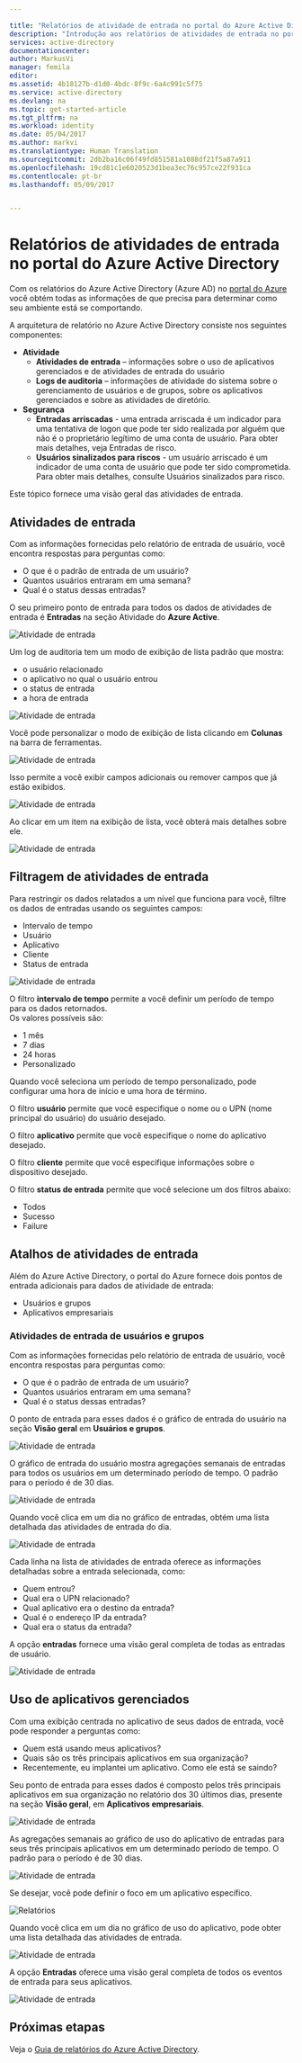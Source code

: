 ```yaml
---

title: "Relatórios de atividade de entrada no portal do Azure Active Directory | Microsoft Docs"
description: "Introdução aos relatórios de atividades de entrada no portal do Azure Active Directory"
services: active-directory
documentationcenter: 
author: MarkusVi
manager: femila
editor: 
ms.assetid: 4b18127b-d1d0-4bdc-8f9c-6a4c991c5f75
ms.service: active-directory
ms.devlang: na
ms.topic: get-started-article
ms.tgt_pltfrm: na
ms.workload: identity
ms.date: 05/04/2017
ms.author: markvi
ms.translationtype: Human Translation
ms.sourcegitcommit: 2db2ba16c06f49fd851581a1088df21f5a87a911
ms.openlocfilehash: 19cd81c1e6020523d1bea3ec76c957ce22f931ca
ms.contentlocale: pt-br
ms.lasthandoff: 05/09/2017


---
```

# <a name="sign-in-activity-reports-in-the-azure-active-directory-portal"></a>Relatórios de atividades de entrada no portal do Azure Active Directory

Com os relatórios do Azure Active Directory (Azure AD) no [portal do Azure](https://portal.azure.com) você obtém todas as informações de que precisa para determinar como seu ambiente está se comportando.

A arquitetura de relatório no Azure Active Directory consiste nos seguintes componentes:

- **Atividade** 
    - **Atividades de entrada** – informações sobre o uso de aplicativos gerenciados e de atividades de entrada do usuário
    - **Logs de auditoria** – informações de atividade do sistema sobre o gerenciamento de usuários e de grupos, sobre os aplicativos gerenciados e sobre as atividades de diretório.
- **Segurança** 
    - **Entradas arriscadas** - uma entrada arriscada é um indicador para uma tentativa de logon que pode ter sido realizada por alguém que não é o proprietário legítimo de uma conta de usuário. Para obter mais detalhes, veja Entradas de risco.
    - **Usuários sinalizados para riscos** - um usuário arriscado é um indicador de uma conta de usuário que pode ter sido comprometida. Para obter mais detalhes, consulte Usuários sinalizados para risco.

Este tópico fornece uma visão geral das atividades de entrada.

## <a name="signs-in-activities"></a>Atividades de entrada

Com as informações fornecidas pelo relatório de entrada de usuário, você encontra respostas para perguntas como:

* O que é o padrão de entrada de um usuário?
* Quantos usuários entraram em uma semana?
* Qual é o status dessas entradas?

O seu primeiro ponto de entrada para todos os dados de atividades de entrada é **Entradas** na seção Atividade do **Azure Active**.


![Atividade de entrada](./media/active-directory-reporting-activity-sign-ins/61.png "Atividade de entrada")


Um log de auditoria tem um modo de exibição de lista padrão que mostra:

- o usuário relacionado
- o aplicativo no qual o usuário entrou
- o status de entrada
- a hora de entrada

![Atividade de entrada](./media/active-directory-reporting-activity-sign-ins/41.png "Atividade de entrada")

Você pode personalizar o modo de exibição de lista clicando em **Colunas** na barra de ferramentas.

![Atividade de entrada](./media/active-directory-reporting-activity-sign-ins/19.png "Atividade de entrada")

Isso permite a você exibir campos adicionais ou remover campos que já estão exibidos.

![Atividade de entrada](./media/active-directory-reporting-activity-sign-ins/42.png "Atividade de entrada")

Ao clicar em um item na exibição de lista, você obterá mais detalhes sobre ele.

![Atividade de entrada](./media/active-directory-reporting-activity-sign-ins/43.png "Atividade de entrada")


## <a name="filtering-sign-in-activities"></a>Filtragem de atividades de entrada

Para restringir os dados relatados a um nível que funciona para você, filtre os dados de entradas usando os seguintes campos:

- Intervalo de tempo
- Usuário
- Aplicativo
- Cliente
- Status de entrada

![Atividade de entrada](./media/active-directory-reporting-activity-sign-ins/44.png "Atividade de entrada")


O filtro **intervalo de tempo** permite a você definir um período de tempo para os dados retornados.  
Os valores possíveis são:

- 1 mês
- 7 dias
- 24 horas
- Personalizado

Quando você seleciona um período de tempo personalizado, pode configurar uma hora de início e uma hora de término.

O filtro **usuário** permite que você especifique o nome ou o UPN (nome principal do usuário) do usuário desejado.

O filtro **aplicativo** permite que você especifique o nome do aplicativo desejado.

O filtro **cliente** permite que você especifique informações sobre o dispositivo desejado.

O filtro **status de entrada** permite que você selecione um dos filtros abaixo:

- Todos
- Sucesso
- Failure


## <a name="sign-in-activities-shortcuts"></a>Atalhos de atividades de entrada

Além do Azure Active Directory, o portal do Azure fornece dois pontos de entrada adicionais para dados de atividade de entrada:

- Usuários e grupos
- Aplicativos empresariais


### <a name="users-and-groups-sign-ins-activities"></a>Atividades de entrada de usuários e grupos

Com as informações fornecidas pelo relatório de entrada de usuário, você encontra respostas para perguntas como:

- O que é o padrão de entrada de um usuário?
- Quantos usuários entraram em uma semana?
- Qual é o status dessas entradas?



O ponto de entrada para esses dados é o gráfico de entrada do usuário na seção **Visão geral** em **Usuários e grupos**.

![Atividade de entrada](./media/active-directory-reporting-activity-sign-ins/45.png "Atividade de entrada")

O gráfico de entrada do usuário mostra agregações semanais de entradas para todos os usuários em um determinado período de tempo. O padrão para o período é de 30 dias.

![Atividade de entrada](./media/active-directory-reporting-activity-sign-ins/46.png "Atividade de entrada")

Quando você clica em um dia no gráfico de entradas, obtém uma lista detalhada das atividades de entrada do dia.

![Atividade de entrada](./media/active-directory-reporting-activity-sign-ins/41.png "Atividade de entrada")

Cada linha na lista de atividades de entrada oferece as informações detalhadas sobre a entrada selecionada, como:

* Quem entrou?
* Qual era o UPN relacionado?
* Qual aplicativo era o destino da entrada?
* Qual é o endereço IP da entrada?
* Qual era o status da entrada?

A opção **entradas** fornece uma visão geral completa de todas as entradas de usuário.

![Atividade de entrada](./media/active-directory-reporting-activity-sign-ins/51.png "Atividade de entrada")



## <a name="usage-of-managed-applications"></a>Uso de aplicativos gerenciados

Com uma exibição centrada no aplicativo de seus dados de entrada, você pode responder a perguntas como:

* Quem está usando meus aplicativos?
* Quais são os três principais aplicativos em sua organização?
* Recentemente, eu implantei um aplicativo. Como ele está se saindo?

Seu ponto de entrada para esses dados é composto pelos três principais aplicativos em sua organização no relatório dos 30 últimos dias, presente na seção **Visão geral**, em **Aplicativos empresariais**.

![Atividade de entrada](./media/active-directory-reporting-activity-sign-ins/64.png "Atividade de entrada")

As agregações semanais ao gráfico de uso do aplicativo de entradas para seus três principais aplicativos em um determinado período de tempo. O padrão para o período é de 30 dias.

![Atividade de entrada](./media/active-directory-reporting-activity-sign-ins/47.png "Atividade de entrada")

Se desejar, você pode definir o foco em um aplicativo específico.


![Relatórios](./media/active-directory-reporting-activity-sign-ins/single_spp_usage_graph.png "Relatórios")

Quando você clica em um dia no gráfico de uso do aplicativo, pode obter uma lista detalhada das atividades de entrada.


![Atividade de entrada](./media/active-directory-reporting-activity-sign-ins/48.png "Atividade de entrada")


A opção **Entradas** oferece uma visão geral completa de todos os eventos de entrada para seus aplicativos.

![Atividade de entrada](./media/active-directory-reporting-activity-sign-ins/49.png "Atividade de entrada")



## <a name="next-steps"></a>Próximas etapas
Veja o [Guia de relatórios do Azure Active Directory](active-directory-reporting-guide.md).


